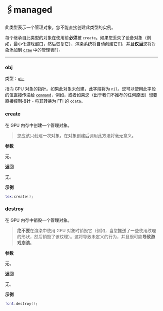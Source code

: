 # 🖇️managed

此类型表示一个管理对象。您不能直接创建此类型的实例。

每个继承自此类型的对象在使用前**必须**被 `create`。如果您丢失了设备对象（例如，最小化游戏窗口，然后恢复它），渲染系统将自动创建它们，并且**仅当**您将对象添加到 [`draw`](/api/draw "此表描述了软件的渲染系统。") 中的管理表时。

_________________

### obj

类型：[`ptr`](/api/common-types/ptr "此类型是一个字面指针。")

指向 GPU 对象的指针。如果此对象未创建，此字段将为 `nil`。您可以使用此字段的值直接传递给 [`command`](/api/draw/layer/command "此类型用于更改渲染命令参数。")，例如，或者如果您（出于我们不推荐的任何原因）想要直接控制指针 - 将其转换为 FFI 的 `cdata`。

### create

在 GPU 内存中创建一个管理对象。

> 您应该只创建一次对象。在对象创建后调用此方法将毫无意义。

**参数**

无。

**返回**

无。

**示例**

```lua
tex:create();
```

### destroy

在 GPU 内存中销毁一个管理对象。

> **绝不要**在渲染中使用 GPU 对象时销毁它（例如，当您推送了一些使用纹理的形状，然后销毁了该纹理）。这将导致未定义的行为，并且很可能**导致游戏崩溃**。

**参数**

无。

**返回**

无。

**示例**

```lua
font:destroy();
```